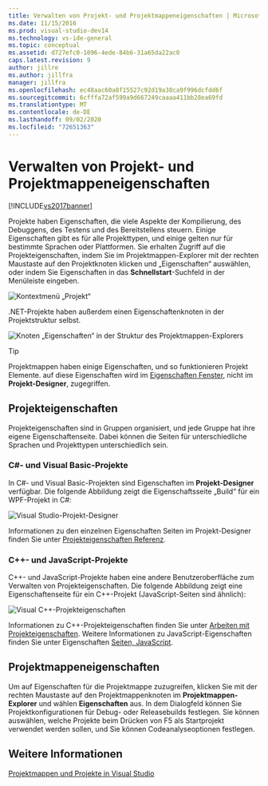 ```yaml
---
title: Verwalten von Projekt- und Projektmappeneigenschaften | Microsoft-Dokumentation
ms.date: 11/15/2016
ms.prod: visual-studio-dev14
ms.technology: vs-ide-general
ms.topic: conceptual
ms.assetid: d727efc0-1096-4ede-84b6-31a65da22ac0
caps.latest.revision: 9
author: jillre
ms.author: jillfra
manager: jillfra
ms.openlocfilehash: ec48aac60a8f15527c92d19a38ca9f996dcfdd6f
ms.sourcegitcommit: 6cfffa72af599a9d667249caaaa411bb28ea69fd
ms.translationtype: MT
ms.contentlocale: de-DE
ms.lasthandoff: 09/02/2020
ms.locfileid: "72651363"
---
```

# <a name="managing-project-and-solution-properties"></a>Verwalten von Projekt- und Projektmappeneigenschaften
[!INCLUDE[vs2017banner](../includes/vs2017banner.md)]

Projekte haben Eigenschaften, die viele Aspekte der Kompilierung, des Debuggens, des Testens und des Bereitstellens steuern. Einige Eigenschaften gibt es für alle Projekttypen, und einige gelten nur für bestimmte Sprachen oder Plattformen. Sie erhalten Zugriff auf die Projekteigenschaften, indem Sie im Projektmappen-Explorer mit der rechten Maustaste auf den Projektknoten klicken und „Eigenschaften“ auswählen, oder indem Sie Eigenschaften in das **Schnellstart**-Suchfeld in der Menüleiste eingeben.

 ![Kontextmenü „Projekt“](../ide/media/vs2015-proj-prop-menu.gif "vs2015_proj_prop_menu")

 .NET-Projekte haben außerdem einen Eigenschaftenknoten in der Projektstruktur selbst.

 ![Knoten „Eigenschaften“ in der Struktur des Projektmappen-Explorers](../ide/media/vs2015-props-se.png "VS2015_Props_SE")

> [!TIP]
> Projektmappen haben einige Eigenschaften, und so funktionieren Projekt Elemente. auf diese Eigenschaften wird im [Eigenschaften Fenster](../ide/reference/properties-window.md), nicht im **Projekt-Designer**, zugegriffen.

## <a name="project-properties"></a>Projekteigenschaften
 Projekteigenschaften sind in Gruppen organisiert, und jede Gruppe hat ihre eigene Eigenschaftenseite. Dabei können die Seiten für unterschiedliche Sprachen und Projekttypen unterschiedlich sein.

### <a name="c-and-visual-basic-projects"></a>C#- und Visual Basic-Projekte
 In C#- und Visual Basic-Projekten sind Eigenschaften im **Projekt-Designer** verfügbar. Die folgende Abbildung zeigt die Eigenschaftsseite „Build“ für ein WPF-Projekt in C#:

 ![Visual Studio-Projekt-Designer](../ide/media/vs2015-proppage-build.png "VS2015_PropPage_Build")

 Informationen zu den einzelnen Eigenschaften Seiten im Projekt-Designer finden Sie unter [Projekteigenschaften Referenz](../ide/reference/project-properties-reference.md).

### <a name="c-and-javascript-projects"></a>C++- und JavaScript-Projekte
 C++- und JavaScript-Projekte haben eine andere Benutzeroberfläche zum Verwalten von Projekteigenschaften. Die folgende Abbildung zeigt eine Eigenschaftenseite für ein C++-Projekt (JavaScript-Seiten sind ähnlich):

 ![Visual C&#43;&#43;-Projekteigenschaften](../ide/media/vs2015-projprops-cpp.png "VS2015_ProjProps_cpp")

 Informationen zu C++-Projekteigenschaften finden Sie unter [Arbeiten mit Projekteigenschaften](https://msdn.microsoft.com/library/9b0d6f8b-7d4e-4e61-aa75-7d14944816cd). Weitere Informationen zu JavaScript-Eigenschaften finden Sie unter Eigenschaften [Seiten, JavaScript](../ide/reference/property-pages-javascript.md).

## <a name="solution-properties"></a>Projektmappeneigenschaften
 Um auf Eigenschaften für die Projektmappe zuzugreifen, klicken Sie mit der rechten Maustaste auf den Projektmappenknoten im **Projektmappen-Explorer** und wählen **Eigenschaften** aus. In dem Dialogfeld können Sie Projektkonfigurationen für Debug- oder Releasebuilds festlegen. Sie können auswählen, welche Projekte beim Drücken von F5 als Startprojekt verwendet werden sollen, und Sie können Codeanalyseoptionen festlegen.

## <a name="see-also"></a>Weitere Informationen
 [Projektmappen und Projekte in Visual Studio](../ide/solutions-and-projects-in-visual-studio.md)
